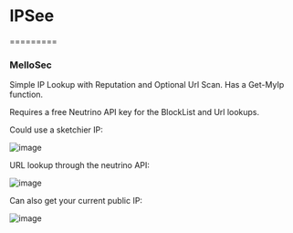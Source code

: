 # IPSee
=========
### MelloSec

Simple IP Lookup with Reputation and Optional Url Scan. Has a Get-MyIp function.

Requires a free Neutrino API key for the BlockList and Url lookups. 

Could use a sketchier IP:

![image](https://user-images.githubusercontent.com/65114647/173243403-e087f571-97db-4d12-8524-6b82a8f9a090.png)

URL lookup through the neutrino API:

![image](https://user-images.githubusercontent.com/65114647/173244216-98e944fe-91c9-4ae7-b1fc-0b442bbfd15b.png)

Can also get your current public IP:

![image](https://user-images.githubusercontent.com/65114647/173103528-ed3c3532-3ce5-48d1-b302-88729254e237.png)
